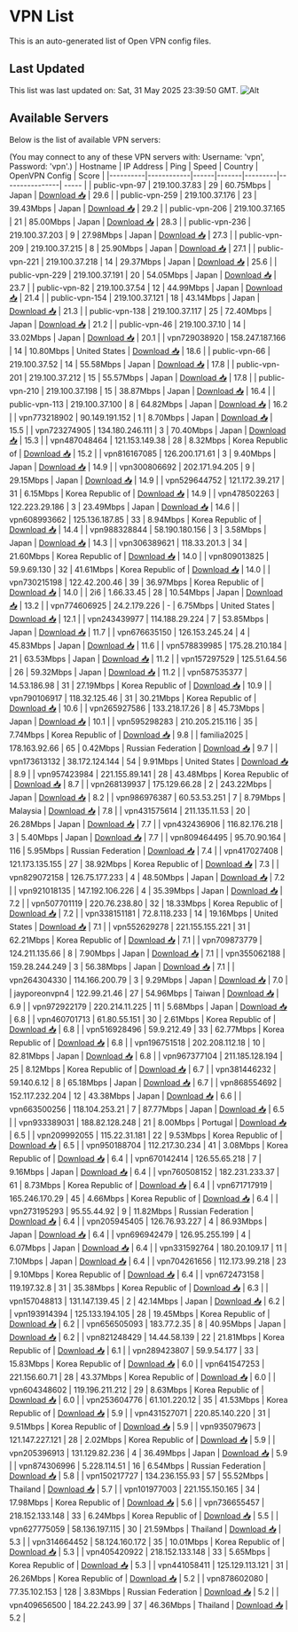 # VPN List

This is an auto-generated list of Open VPN config files.

## Last Updated

This list was last updated on: Sat, 31 May 2025 23:39:50 GMT.
![Alt](https://repobeats.axiom.co/api/embed/186b98318ef1479477931607c1ad7d823f12451f.svg "Repobeats analytics image")

## Available Servers

Below is the list of available VPN servers:

(You may connect to any of these VPN servers with: Username: 'vpn', Password: 'vpn'.)
| Hostname | IP Address | Ping | Speed | Country | OpenVPN Config | Score |
|----------|------------|------|-------|---------|----------------| ----- |
| public-vpn-97 | 219.100.37.83 | 29 | 60.75Mbps | Japan | [Download 📥](./configs/server_0_JP.ovpn) | 29.6 |
| public-vpn-259 | 219.100.37.176 | 23 | 39.43Mbps | Japan | [Download 📥](./configs/server_1_JP.ovpn) | 29.2 |
| public-vpn-206 | 219.100.37.165 | 21 | 85.00Mbps | Japan | [Download 📥](./configs/server_2_JP.ovpn) | 28.3 |
| public-vpn-236 | 219.100.37.203 | 9 | 27.98Mbps | Japan | [Download 📥](./configs/server_3_JP.ovpn) | 27.3 |
| public-vpn-209 | 219.100.37.215 | 8 | 25.90Mbps | Japan | [Download 📥](./configs/server_4_JP.ovpn) | 27.1 |
| public-vpn-221 | 219.100.37.218 | 14 | 29.37Mbps | Japan | [Download 📥](./configs/server_5_JP.ovpn) | 25.6 |
| public-vpn-229 | 219.100.37.191 | 20 | 54.05Mbps | Japan | [Download 📥](./configs/server_6_JP.ovpn) | 23.7 |
| public-vpn-82 | 219.100.37.54 | 12 | 44.99Mbps | Japan | [Download 📥](./configs/server_7_JP.ovpn) | 21.4 |
| public-vpn-154 | 219.100.37.121 | 18 | 43.14Mbps | Japan | [Download 📥](./configs/server_8_JP.ovpn) | 21.3 |
| public-vpn-138 | 219.100.37.117 | 25 | 72.40Mbps | Japan | [Download 📥](./configs/server_9_JP.ovpn) | 21.2 |
| public-vpn-46 | 219.100.37.10 | 14 | 33.02Mbps | Japan | [Download 📥](./configs/server_10_JP.ovpn) | 20.1 |
| vpn729038920 | 158.247.187.166 | 14 | 10.80Mbps | United States | [Download 📥](./configs/server_11_US.ovpn) | 18.6 |
| public-vpn-66 | 219.100.37.52 | 14 | 55.58Mbps | Japan | [Download 📥](./configs/server_12_JP.ovpn) | 17.8 |
| public-vpn-201 | 219.100.37.212 | 15 | 55.57Mbps | Japan | [Download 📥](./configs/server_13_JP.ovpn) | 17.8 |
| public-vpn-210 | 219.100.37.198 | 15 | 38.87Mbps | Japan | [Download 📥](./configs/server_14_JP.ovpn) | 16.4 |
| public-vpn-113 | 219.100.37.100 | 8 | 64.82Mbps | Japan | [Download 📥](./configs/server_15_JP.ovpn) | 16.2 |
| vpn773218902 | 90.149.191.152 | 1 | 8.70Mbps | Japan | [Download 📥](./configs/server_16_JP.ovpn) | 15.5 |
| vpn723274905 | 134.180.246.111 | 3 | 70.40Mbps | Japan | [Download 📥](./configs/server_17_JP.ovpn) | 15.3 |
| vpn487048464 | 121.153.149.38 | 28 | 8.32Mbps | Korea Republic of | [Download 📥](./configs/server_18_KR.ovpn) | 15.2 |
| vpn816167085 | 126.200.171.61 | 3 | 9.40Mbps | Japan | [Download 📥](./configs/server_19_JP.ovpn) | 14.9 |
| vpn300806692 | 202.171.94.205 | 9 | 29.15Mbps | Japan | [Download 📥](./configs/server_20_JP.ovpn) | 14.9 |
| vpn529644752 | 121.172.39.217 | 31 | 6.15Mbps | Korea Republic of | [Download 📥](./configs/server_21_KR.ovpn) | 14.9 |
| vpn478502263 | 122.223.29.186 | 3 | 23.49Mbps | Japan | [Download 📥](./configs/server_22_JP.ovpn) | 14.6 |
| vpn608993662 | 125.136.187.85 | 33 | 8.94Mbps | Korea Republic of | [Download 📥](./configs/server_23_KR.ovpn) | 14.4 |
| vpn988328844 | 58.190.180.156 | 3 | 3.58Mbps | Japan | [Download 📥](./configs/server_24_JP.ovpn) | 14.3 |
| vpn306389621 | 118.33.201.3 | 34 | 21.60Mbps | Korea Republic of | [Download 📥](./configs/server_25_KR.ovpn) | 14.0 |
| vpn809013825 | 59.9.69.130 | 32 | 41.61Mbps | Korea Republic of | [Download 📥](./configs/server_26_KR.ovpn) | 14.0 |
| vpn730215198 | 122.42.200.46 | 39 | 36.97Mbps | Korea Republic of | [Download 📥](./configs/server_27_KR.ovpn) | 14.0 |
| 2i6 | 1.66.33.45 | 28 | 10.54Mbps | Japan | [Download 📥](./configs/server_28_JP.ovpn) | 13.2 |
| vpn774606925 | 24.2.179.226 | - | 6.75Mbps | United States | [Download 📥](./configs/server_29_US.ovpn) | 12.1 |
| vpn243439977 | 114.188.29.224 | 7 | 53.85Mbps | Japan | [Download 📥](./configs/server_30_JP.ovpn) | 11.7 |
| vpn676635150 | 126.153.245.24 | 4 | 45.83Mbps | Japan | [Download 📥](./configs/server_31_JP.ovpn) | 11.6 |
| vpn578839985 | 175.28.210.184 | 21 | 63.53Mbps | Japan | [Download 📥](./configs/server_32_JP.ovpn) | 11.2 |
| vpn157297529 | 125.51.64.56 | 26 | 59.32Mbps | Japan | [Download 📥](./configs/server_33_JP.ovpn) | 11.2 |
| vpn587535377 | 14.53.186.98 | 31 | 27.19Mbps | Korea Republic of | [Download 📥](./configs/server_34_KR.ovpn) | 10.9 |
| vpn790106917 | 118.32.125.46 | 31 | 30.21Mbps | Korea Republic of | [Download 📥](./configs/server_35_KR.ovpn) | 10.6 |
| vpn265927586 | 133.218.17.26 | 8 | 45.73Mbps | Japan | [Download 📥](./configs/server_36_JP.ovpn) | 10.1 |
| vpn595298283 | 210.205.215.116 | 35 | 7.74Mbps | Korea Republic of | [Download 📥](./configs/server_37_KR.ovpn) | 9.8 |
| familia2025 | 178.163.92.66 | 65 | 0.42Mbps | Russian Federation | [Download 📥](./configs/server_38_RU.ovpn) | 9.7 |
| vpn173613132 | 38.172.124.144 | 54 | 9.91Mbps | United States | [Download 📥](./configs/server_39_US.ovpn) | 8.9 |
| vpn957423984 | 221.155.89.141 | 28 | 43.48Mbps | Korea Republic of | [Download 📥](./configs/server_40_KR.ovpn) | 8.7 |
| vpn268139937 | 175.129.66.28 | 2 | 243.22Mbps | Japan | [Download 📥](./configs/server_41_JP.ovpn) | 8.2 |
| vpn986976387 | 60.53.53.251 | 7 | 8.79Mbps | Malaysia | [Download 📥](./configs/server_42_MY.ovpn) | 7.8 |
| vpn431575614 | 211.135.11.53 | 20 | 26.28Mbps | Japan | [Download 📥](./configs/server_43_JP.ovpn) | 7.7 |
| vpn432436906 | 116.82.176.218 | 3 | 5.40Mbps | Japan | [Download 📥](./configs/server_44_JP.ovpn) | 7.7 |
| vpn809464495 | 95.70.90.164 | 116 | 5.95Mbps | Russian Federation | [Download 📥](./configs/server_45_RU.ovpn) | 7.4 |
| vpn417027408 | 121.173.135.155 | 27 | 38.92Mbps | Korea Republic of | [Download 📥](./configs/server_46_KR.ovpn) | 7.3 |
| vpn829072158 | 126.75.177.233 | 4 | 48.50Mbps | Japan | [Download 📥](./configs/server_47_JP.ovpn) | 7.2 |
| vpn921018135 | 147.192.106.226 | 4 | 35.39Mbps | Japan | [Download 📥](./configs/server_48_JP.ovpn) | 7.2 |
| vpn507701119 | 220.76.238.80 | 32 | 18.33Mbps | Korea Republic of | [Download 📥](./configs/server_49_KR.ovpn) | 7.2 |
| vpn338151181 | 72.8.118.233 | 14 | 19.16Mbps | United States | [Download 📥](./configs/server_50_US.ovpn) | 7.1 |
| vpn552629278 | 221.155.155.221 | 31 | 62.21Mbps | Korea Republic of | [Download 📥](./configs/server_51_KR.ovpn) | 7.1 |
| vpn709873779 | 124.211.135.66 | 8 | 7.90Mbps | Japan | [Download 📥](./configs/server_52_JP.ovpn) | 7.1 |
| vpn355062188 | 159.28.244.249 | 3 | 56.38Mbps | Japan | [Download 📥](./configs/server_53_JP.ovpn) | 7.1 |
| vpn264304330 | 114.166.200.79 | 3 | 9.29Mbps | Japan | [Download 📥](./configs/server_54_JP.ovpn) | 7.0 |
| jayporeonvpn4 | 122.99.21.46 | 27 | 54.96Mbps | Taiwan | [Download 📥](./configs/server_55_TW.ovpn) | 6.9 |
| vpn972922179 | 220.214.11.225 | 11 | 5.68Mbps | Japan | [Download 📥](./configs/server_56_JP.ovpn) | 6.8 |
| vpn460701713 | 61.80.55.151 | 30 | 2.61Mbps | Korea Republic of | [Download 📥](./configs/server_57_KR.ovpn) | 6.8 |
| vpn516928496 | 59.9.212.49 | 33 | 62.77Mbps | Korea Republic of | [Download 📥](./configs/server_58_KR.ovpn) | 6.8 |
| vpn196751518 | 202.208.112.18 | 10 | 82.81Mbps | Japan | [Download 📥](./configs/server_59_JP.ovpn) | 6.8 |
| vpn967377104 | 211.185.128.194 | 25 | 8.12Mbps | Korea Republic of | [Download 📥](./configs/server_60_KR.ovpn) | 6.7 |
| vpn381446232 | 59.140.6.12 | 8 | 65.18Mbps | Japan | [Download 📥](./configs/server_61_JP.ovpn) | 6.7 |
| vpn868554692 | 152.117.232.204 | 12 | 43.38Mbps | Japan | [Download 📥](./configs/server_62_JP.ovpn) | 6.6 |
| vpn663500256 | 118.104.253.21 | 7 | 87.77Mbps | Japan | [Download 📥](./configs/server_63_JP.ovpn) | 6.5 |
| vpn933389031 | 188.82.128.248 | 21 | 8.00Mbps | Portugal | [Download 📥](./configs/server_64_PT.ovpn) | 6.5 |
| vpn209992055 | 115.22.31.181 | 22 | 9.53Mbps | Korea Republic of | [Download 📥](./configs/server_65_KR.ovpn) | 6.5 |
| vpn950188704 | 112.217.30.234 | 41 | 3.08Mbps | Korea Republic of | [Download 📥](./configs/server_66_KR.ovpn) | 6.4 |
| vpn670142414 | 126.55.65.218 | 7 | 9.16Mbps | Japan | [Download 📥](./configs/server_67_JP.ovpn) | 6.4 |
| vpn760508152 | 182.231.233.37 | 61 | 8.73Mbps | Korea Republic of | [Download 📥](./configs/server_68_KR.ovpn) | 6.4 |
| vpn671717919 | 165.246.170.29 | 45 | 4.66Mbps | Korea Republic of | [Download 📥](./configs/server_69_KR.ovpn) | 6.4 |
| vpn273195293 | 95.55.44.92 | 9 | 11.82Mbps | Russian Federation | [Download 📥](./configs/server_70_RU.ovpn) | 6.4 |
| vpn205945405 | 126.76.93.227 | 4 | 86.93Mbps | Japan | [Download 📥](./configs/server_71_JP.ovpn) | 6.4 |
| vpn696942479 | 126.95.255.199 | 4 | 6.07Mbps | Japan | [Download 📥](./configs/server_72_JP.ovpn) | 6.4 |
| vpn331592764 | 180.20.109.17 | 11 | 7.10Mbps | Japan | [Download 📥](./configs/server_73_JP.ovpn) | 6.4 |
| vpn704261656 | 112.173.99.218 | 23 | 9.10Mbps | Korea Republic of | [Download 📥](./configs/server_74_KR.ovpn) | 6.4 |
| vpn672473158 | 119.197.32.8 | 31 | 35.38Mbps | Korea Republic of | [Download 📥](./configs/server_75_KR.ovpn) | 6.3 |
| vpn157048813 | 131.147.139.45 | 2 | 42.14Mbps | Japan | [Download 📥](./configs/server_76_JP.ovpn) | 6.2 |
| vpn193914394 | 125.133.194.105 | 28 | 19.45Mbps | Korea Republic of | [Download 📥](./configs/server_77_KR.ovpn) | 6.2 |
| vpn656505093 | 183.77.2.35 | 8 | 40.95Mbps | Japan | [Download 📥](./configs/server_78_JP.ovpn) | 6.2 |
| vpn821248429 | 14.44.58.139 | 22 | 21.81Mbps | Korea Republic of | [Download 📥](./configs/server_79_KR.ovpn) | 6.1 |
| vpn289423807 | 59.9.54.177 | 33 | 15.83Mbps | Korea Republic of | [Download 📥](./configs/server_80_KR.ovpn) | 6.0 |
| vpn641547253 | 221.156.60.71 | 28 | 43.37Mbps | Korea Republic of | [Download 📥](./configs/server_81_KR.ovpn) | 6.0 |
| vpn604348602 | 119.196.211.212 | 29 | 8.63Mbps | Korea Republic of | [Download 📥](./configs/server_82_KR.ovpn) | 6.0 |
| vpn253604776 | 61.101.220.12 | 35 | 41.53Mbps | Korea Republic of | [Download 📥](./configs/server_83_KR.ovpn) | 5.9 |
| vpn431527071 | 220.85.140.220 | 31 | 9.51Mbps | Korea Republic of | [Download 📥](./configs/server_84_KR.ovpn) | 5.9 |
| vpn935079673 | 121.147.227.121 | 28 | 2.02Mbps | Korea Republic of | [Download 📥](./configs/server_85_KR.ovpn) | 5.9 |
| vpn205396913 | 131.129.82.236 | 4 | 36.49Mbps | Japan | [Download 📥](./configs/server_86_JP.ovpn) | 5.9 |
| vpn874306996 | 5.228.114.51 | 16 | 6.54Mbps | Russian Federation | [Download 📥](./configs/server_87_RU.ovpn) | 5.8 |
| vpn150217727 | 134.236.155.93 | 57 | 55.52Mbps | Thailand | [Download 📥](./configs/server_88_TH.ovpn) | 5.7 |
| vpn101977003 | 221.155.150.165 | 34 | 17.98Mbps | Korea Republic of | [Download 📥](./configs/server_89_KR.ovpn) | 5.6 |
| vpn736655457 | 218.152.133.148 | 33 | 6.24Mbps | Korea Republic of | [Download 📥](./configs/server_90_KR.ovpn) | 5.5 |
| vpn627775059 | 58.136.197.115 | 30 | 21.59Mbps | Thailand | [Download 📥](./configs/server_91_TH.ovpn) | 5.3 |
| vpn314664452 | 58.124.160.172 | 35 | 10.01Mbps | Korea Republic of | [Download 📥](./configs/server_92_KR.ovpn) | 5.3 |
| vpn405420922 | 218.152.133.148 | 33 | 5.65Mbps | Korea Republic of | [Download 📥](./configs/server_93_KR.ovpn) | 5.3 |
| vpn441058411 | 125.129.113.121 | 31 | 26.26Mbps | Korea Republic of | [Download 📥](./configs/server_94_KR.ovpn) | 5.2 |
| vpn878602080 | 77.35.102.153 | 128 | 3.83Mbps | Russian Federation | [Download 📥](./configs/server_95_RU.ovpn) | 5.2 |
| vpn409656500 | 184.22.243.99 | 37 | 46.36Mbps | Thailand | [Download 📥](./configs/server_96_TH.ovpn) | 5.2 |
